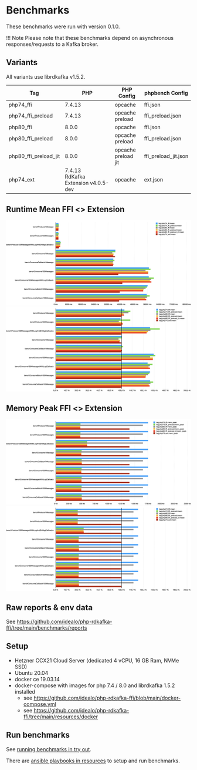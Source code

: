 # Benchmarks

These benchmarks were run with version 0.1.0.

!!! Note
    Please note that these benchmarks depend on asynchronous responses/requests to a Kafka broker.

## Variants

All variants use librdkafka v1.5.2.

| Tag                   | PHP                                    | PHP Config                | phpbench Config      |
|-----------------------|----------------------------------------|---------------------------|----------------------|
| php74_ffi             | 7.4.13                                 | opcache                   | ffi.json             |
| php74_ffi_preload     | 7.4.13                                 | opcache<br>preload        | ffi_preload.json     |
| php80_ffi             | 8.0.0                                  | opcache                   | ffi.json             |
| php80_ffi_preload     | 8.0.0                                  | opcache<br>preload        | ffi_preload.json     |
| php80_ffi_preload_jit | 8.0.0                                  | opcache<br>preload<br>jit | ffi_preload_jit.json |
| php74_ext             | 7.4.13<br>RdKafka Extension v4.0.5-dev | opcache                   | ext.json             |

## Runtime Mean FFI <> Extension

[![benchmarks](img/benchmarks-mean.png)](img/benchmarks-mean.png)
[![benchmarks](img/benchmarks-mean-relative.png)](img/benchmarks-mean-relative.png)

## Memory Peak FFI <> Extension

[![benchmarks](img/benchmarks-memory-peak.png)](img/benchmarks-memory-peak.png)
[![benchmarks](img/benchmarks-memory-peak-relative.png)](img/benchmarks-memory-peak-relative.png)

## Raw reports & env data

See https://github.com/idealo/php-rdkafka-ffi/tree/main/benchmarks/reports

## Setup

* Hetzner CCX21 Cloud Server (dedicated 4 vCPU, 16 GB Ram, NVMe SSD)
* Ubuntu 20.04
* docker ce 19.03.14
* docker-compose with images for php 7.4 / 8.0 and librdkafka 1.5.2 installed
    * see https://github.com/idealo/php-rdkafka-ffi/blob/main/docker-compose.yml
    * see https://github.com/idealo/php-rdkafka-ffi/tree/main/resources/docker

## Run benchmarks

See [running benchmarks in try out](try-out.md#run-benchmarks).

There are [ansible playbooks in resources](https://github.com/idealo/php-rdkafka-ffi/tree/main/resources/benchmarks) to setup and run benchmarks.